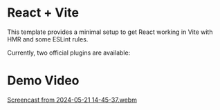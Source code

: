 # React + Vite

This template provides a minimal setup to get React working in Vite with HMR and some ESLint rules.

Currently, two official plugins are available:

# Demo Video
[Screencast from 2024-05-21 14-45-37.webm](https://github.com/rahulalam31/react-reverse-string/assets/40790503/150e21b5-19f7-40a1-b803-9897affd7599)
